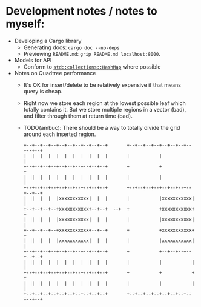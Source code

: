 # Development notes / notes to myself:
 - Developing a Cargo library
   - Generating docs: `cargo doc --no-deps`
   - Previewing `README.md`: `grip README.md localhost:8000`.
 - Models for API
   - Conform to
     [`std::collections::HashMap`](https://doc.rust-lang.org/std/collections/struct.HashMap.html)
     where possible
 - Notes on Quadtree performance
   - It's OK for insert/delete to be relatively expensive if that means query is
     cheap.
   - Right now we store each region at the lowest possible leaf which totally
     contains it. But we store multiple regions in a vector (bad), and filter
     through them at return time (bad).
   - TODO(ambuc): There should be a way to totally divide the grid around each
     inserted region.

     ```
     +--+--+--+--+--+--+--+--+--+--+       +--+--+--+--+--+--+--+--+--+--+
     |  |  |  |  |  |  |  |  |  |  |       |           |                 |
     +--+--+--+--+--+--+--+--+--+--+       +           +                 +
     |  |  |  |  |  |  |  |  |  |  |       |           |                 |
     +--+--+--+--+--+--+--+--+--+--+       +--+--+--+--+--+--+--+--+--+--+
     |  |  |  |  |xxxxxxxxxxx|  |  |       |           |xxxxxxxxxxx|     |
     +--+--+--+--+xxxxxxxxxxx+--+--+  -->  +           +xxxxxxxxxxx+     +
     |  |  |  |  |xxxxxxxxxxx|  |  |       |           |xxxxxxxxxxx|     |
     +--+--+--+--+xxxxxxxxxxx+--+--+       +           +xxxxxxxxxxx+     +
     |  |  |  |  |xxxxxxxxxxx|  |  |       |           |xxxxxxxxxxx|     |
     +--+--+--+--+--+--+--+--+--+--+       +           +--+--+--+--+--+--+
     |  |  |  |  |  |  |  |  |  |  |       |           |           |     |
     +--+--+--+--+--+--+--+--+--+--+       +           +           +     +
     |  |  |  |  |  |  |  |  |  |  |       |           |           |     |
     +--+--+--+--+--+--+--+--+--+--+       +--+--+--+--+--+--+--+--+--+--+

     ```
